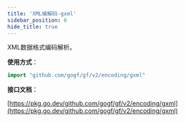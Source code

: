 ```yaml
---
title: 'XML编解码-gxml'
sidebar_position: 6
hide_title: true
---
```


XML数据格式编码解析。

**使用方式**：

```go
import "github.com/gogf/gf/v2/encoding/gxml"
```

**接口文档**：

[https://pkg.go.dev/github.com/gogf/gf/v2/encoding/gxml](https://pkg.go.dev/github.com/gogf/gf/v2/encoding/gxml)